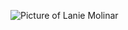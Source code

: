 ![Picture of Lanie Molinar](https://github.com/Lanie-Molinar/markdown-portfolio/blob/add-images-links/58812173_601462997001123_146594157299761152_n%20(1).jpg)
